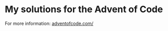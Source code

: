 # My solutions for the Advent of Code 

For more information: [adventofcode.com/](https://adventofcode.com/)
